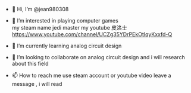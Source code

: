 - 👋 Hi, I’m @jean980308

- 👀 I’m interested in playing computer games  
      my steam name <TW>jedi master
      my youtube 皮洛士 https://www.youtube.com/channel/UCZg35YDrPEkOtIqyKxxfd-Q
      
- 🌱 I’m currently learning  analog circuit design

- 💞️ I’m looking to collaborate on analog circuit design and i will research about this field

- 📫 How to reach me  use steam account or youtube video leave a message , i will read 


<!---
jean980308/jean980308 is a ✨ special ✨ repository because its `README.md` (this file) appears on your GitHub profile.
You can click the Preview link to take a look at your changes.
--->
